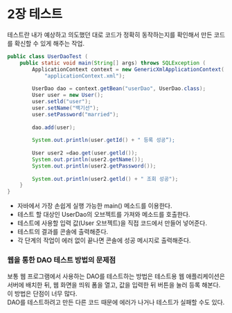 # 2장 테스트

테스트란 내가 예상하고 의도했던 대로 코드가 정확히 동작하는지를 확인해서 만든 코드를 확신할 수 있게 해주는 작업.

```java
public class UserDaoTest (
	public static void main(String[] args) throws SQLException (
		ApplicationContext context = new GenericXmlApplicationContext(
			"applicationContext.xml");
		
		UserDao dao = context.getBean("userDao", UserDao.class);
		User user = new User(); 
		user.setld("user"); 
		user.setName("백기선"); 
		user.setPassword("married");
		
		dao.add(user);
		
		System.out.println(user.getId() + " 등록 성공“);
		
		User user2 =dao.get(user.getld()); 
		System.out.println(user2.getName()); 
		System.out.println(user2.getPassword());
		
		System.out.println(user2.getld() + " 조회 성공");
	}
}
```

* 자바에서 가장 손쉽게 실행 가능한 main\(\) 메소드를 이용한다.
* 테스트 할 대상인 UserDao의 오브젝트를 가져와 메소드를 호출한다.
* 테스트에 사용할 입력 값\(User 오브젝트\)을 직접 코드에서 만들어 넣어준다.
* 테스트의 결과를 콘솔에 출력해준다.
* 각 단계의 작업이 에러 없이 끝나면 콘솔에 성공 메시지로 출력해준다.

### 웹을 통한 DAO 테스트 방법의 문제점

보통 웹 프로그램에서 사용하는 DAO를 테스트하는 방법은 테스트용 웹 애플리케이션은 서버에 배치한 뒤, 웹 화면을 띄워 폼을 열고, 값을 입력한 뒤 버튼을 눌러 등록 해본다. 이 방법은 단점이 너무 많다.  
DAO를 테스트하려고 만든 다른 코드 때문에 에러가 나거나 테스트가 실패할 수도 있다.

### 

